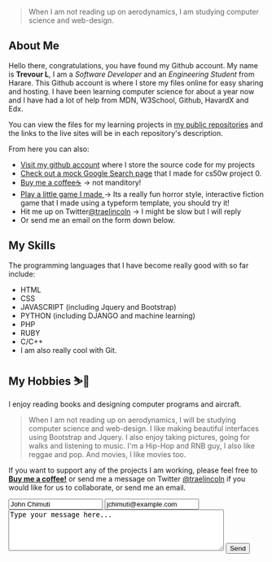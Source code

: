 > When I am not reading up on aerodynamics, I am studying computer science and web-design. 

## About Me
Hello there, congratulations, you have found my Github account. My name is **Trevour L**, I am a _Software Developer_ and an _Engineering Student_ from Harare. This Github account is where I store my files online for easy sharing and hosting. I have been learning computer science for about a year now and I have had a lot of help from MDN, W3School, Github, HavardX and Edx.

You can view the files for my learning projects in [my public repositories][2] and the links to the live sites will be in each repository's description. 

From here you can also: 
- [Visit my github account][2] where I store the source code for my projects
- [Check out a mock Google Search page](https://traelincoln.github.io/cs50w-websites/) that I made for cs50w project 0.
- [Buy me a coffee☕][7] -> not manditory!
- [Play a little game I made ](/games/typeform1.html) -> Its a really fun horror style, interactive fiction game that I made using a typeform template, you should try it! 
- Hit me up on Twitter[@traelincoln][8] -> I might be slow but I will reply
- Or send me an email on the form down below.

## My Skills
The programming languages that I have become really good with so far include:
  - HTML 
  - CSS
  - JAVASCRIPT (including Jquery and Bootstrap)
  - PYTHON (including DJANGO and machine learning)
  - PHP
  - RUBY
  - C/C++
  - I am also really cool with Git.




## My Hobbies ⛷️🎿
I enjoy reading books and designing computer programs and aircraft. 
> When I am not reading up on aerodynamics, I will be studying computer science and web-design. 
I like making beautiful interfaces using Bootstrap and Jquery.
I also enjoy taking pictures, going for walks and listening to music. I'm a Hip-Hop and RNB guy, I also like reggae and pop. And movies, I like movies too.

If you want to support any of the projects I am working, please feel free to [**Buy me a coffee!**][7] or send me a message on Twitter [@traelincoln][8] if you would like for us to collaborate, or send me an email.

<form action="https://send.pageclip.co/Lw4ObQcNJKYa8dKDwFAfj3BSHESY0eNG" class="pageclip-form" method="post">
  <!-- Replace these inputs with your own. Make sure they have a "name" attribute! -->
  <input type="text" name="name" value="John Chimuti" />
  <input type="email" name="email" value="jchimuti@example.com" />
  <textarea name="message" cols="50" rows="5">Type your message here... </textarea>
  <!-- This button will have a loading spinner. Keep the inner span for best results. -->
  <button type="submit" class="pageclip-form__submit">
    <span>Send</span>
  </button>
</form>

[1]: https://traelincoln.github.io/traelincoln
[2]: https://github.com/traelincoln
[3]: https://github.com/traelincoln/cs50w-websites
[4]: https://github.com/traelincoln/cs50w-websites/docs
[5]: https://traelincoln.me
[6]: https://docs.github.com
[7]: https://www.buymeacoffee.com/thetraelinO
[8]: https://www.twitter.com/traelincoln
